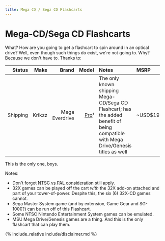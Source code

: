 ```yaml
---
title: Mega CD / Sega CD Flashcarts
---
```


# Mega-CD/Sega CD Flashcarts

What? How are you going to get a flashcart to spin around in an optical drive?  Well, even though such things do exist, we're not going to. Why? Because we don't have to. Thanks to:

|Status|Make|Brand|Model|Notes|MSRP|
--:|--:|--:|--:|:--|:--|
|Shipping|Krikzz|Mega Everdrive|[Pro](https://krikzz.com/our-products/cartridges/mega-everdrive-pro.html)¹|The only known shipping Mega-CD/Sega CD Flashcart; has the added benefit of being compatible with Mega Drive/Genesis titles as well|~USD$199|


This is the only one, boys.


Notes:

* Don't forget [NTSC vs PAL consideration](ntsc-vs-pal) still apply.
* 32X games can be played off the cart *with* the 32X add-on attached and part of your tower-of-power. Despite this, the six (6) 32X-CD games cannot.
* Sega Master System game (and by extension, Game Gear and SG-1000?) can be run off of this Flashcart.
* Some NTSC Nintendo Entertainment System games can be emulated.
* MSU Mega Drive/Genesis games are a thing. And this is the only flashcart that can play them.

{% include_relative include/disclaimer.md %}
